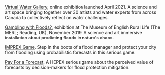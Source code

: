 
[Virtual Water Gallery](https://www.virtualwatergallery.ca), online exhibition launched April 2021. A science and art space bringing together over 30 artists and water experts from across Canada to collectively reflect on water challenges.

[Gambling with Floods?](https://sciartfloods.wordpress.com/2020/05/15/gambling-with-floods/), exhibition at The Museum of English Rural Life (The MERL; Reading, UK), November 2019. A science and art immersive installation about predicting floods in nature's chaos.

[IMPREX Game](https://www.imprex.arctik.tech). Step in the boots of a flood manager and protect your city from flooding using probabilistic forecasts in this serious game.

[Pay For a Forecast](https://hepex.inrae.fr/the-first-online-hepex-game-try-it-yourself/). A HEPEX serious game about the perceived value of forecasts by decision-makers for flood protection mitigation.
